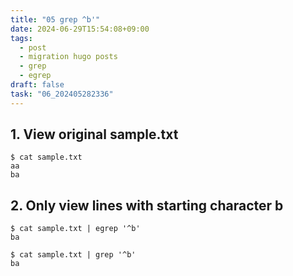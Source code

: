 ```yaml
---
title: "05 grep ^b'"
date: 2024-06-29T15:54:08+09:00
tags:
  - post
  - migration hugo posts
  - grep
  - egrep
draft: false
task: "06_202405282336"
---
```


## 1. View original sample.txt
```
$ cat sample.txt
aa
ba
```

## 2. Only view lines with starting character b
```
$ cat sample.txt | egrep '^b'
ba

$ cat sample.txt | grep '^b'
ba
```
